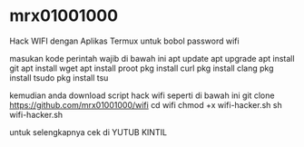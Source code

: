 # mrx01001000


Hack WIFI dengan Aplikas Termux untuk bobol password wifi

masukan kode perintah wajib di bawah ini apt update apt upgrade apt install git apt install wget apt install proot pkg install curl pkg install clang pkg install tsudo pkg install tsu

kemudian anda download script hack wifi seperti di bawah ini git clone https://github.com/mrx01001000/wifi cd wifi chmod +x wifi-hacker.sh sh wifi-hacker.sh

untuk selengkapnya cek di YUTUB KINTIL

